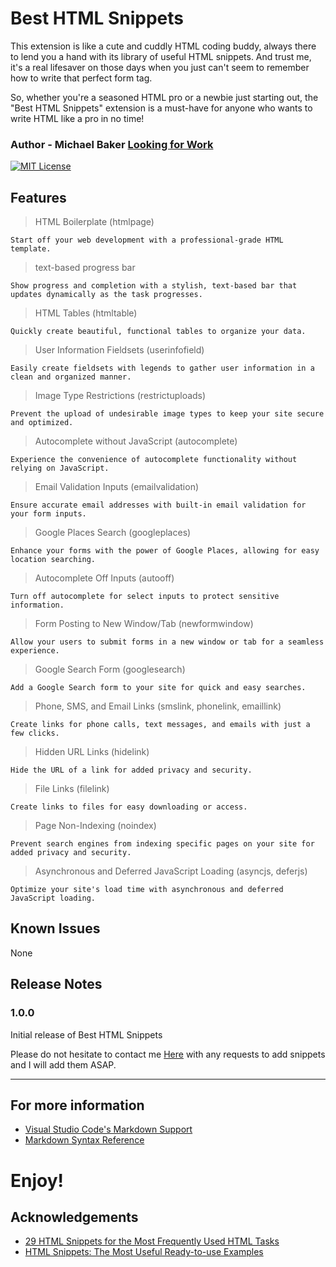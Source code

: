 # Best HTML Snippets

This extension is like a cute and cuddly HTML coding buddy, always there to lend you a hand with its library of useful HTML snippets. And trust me, it's a real lifesaver on those days when you just can't seem to remember how to write that perfect form tag.

So, whether you're a seasoned HTML pro or a newbie just starting out, the "Best HTML Snippets" extension is a must-have for anyone who wants to write HTML like a pro in no time!

### Author - Michael Baker [Looking for Work](https://www.linkedin.com/in/pxperfectmike/)

[![MIT License](https://img.shields.io/badge/License-MIT-green.svg)](https://choosealicense.com/licenses/mit/)

## Features

> HTML Boilerplate (htmlpage)

    Start off your web development with a professional-grade HTML template.

> text-based progress bar

    Show progress and completion with a stylish, text-based bar that updates dynamically as the task progresses.

> HTML Tables (htmltable)

    Quickly create beautiful, functional tables to organize your data.

> User Information Fieldsets (userinfofield)

    Easily create fieldsets with legends to gather user information in a clean and organized manner.

> Image Type Restrictions (restrictuploads)

    Prevent the upload of undesirable image types to keep your site secure and optimized.

> Autocomplete without JavaScript (autocomplete)

    Experience the convenience of autocomplete functionality without relying on JavaScript.

> Email Validation Inputs (emailvalidation)

    Ensure accurate email addresses with built-in email validation for your form inputs.

> Google Places Search (googleplaces)

    Enhance your forms with the power of Google Places, allowing for easy location searching.

> Autocomplete Off Inputs (autooff)

    Turn off autocomplete for select inputs to protect sensitive information.

> Form Posting to New Window/Tab (newformwindow)

    Allow your users to submit forms in a new window or tab for a seamless experience.

> Google Search Form (googlesearch)

    Add a Google Search form to your site for quick and easy searches.

> Phone, SMS, and Email Links (smslink, phonelink, emaillink)

    Create links for phone calls, text messages, and emails with just a few clicks.

> Hidden URL Links (hidelink)

    Hide the URL of a link for added privacy and security.

> File Links (filelink)

    Create links to files for easy downloading or access.

> Page Non-Indexing (noindex)

    Prevent search engines from indexing specific pages on your site for added privacy and security.

> Asynchronous and Deferred JavaScript Loading (asyncjs, deferjs)

    Optimize your site's load time with asynchronous and deferred JavaScript loading.

## Known Issues

None

## Release Notes

### 1.0.0

Initial release of Best HTML Snippets

Please do not hesitate to contact me <a href = "mailto: pxperfectmike@gmail.com">Here</a> with any requests to add snippets and I will add them ASAP.

---

## For more information

- [Visual Studio Code's Markdown Support](http://code.visualstudio.com/docs/languages/markdown)
- [Markdown Syntax Reference](https://help.github.com/articles/markdown-basics/)

# **Enjoy!**

## Acknowledgements

- [29 HTML Snippets for the Most Frequently Used HTML Tasks](https://www.codecademy.com/resources/blog/29-html-snippets/)
- [HTML Snippets: The Most Useful Ready-to-use Examples](https://catswhocode.com/html-snippets/)
